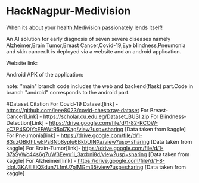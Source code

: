 # HackNagpur-Medivision
When its about your health,Medivision passionately lends itself!

An AI solution for early diagnosis of seven severe diseases namely Alzheimer,Brain Tumor,Breast Cancer,Covid-19,Eye blindness,Pneumonia and skin cancer.It is deployed via a website and an android application.

Website link:

Android APK of the application:

note: "main" branch code includes the web and backend(flask) part.Code in branch "android" corresponds to the android part.

#Dataset Citation
For Covid-19 Dataset[link] - https://github.com/ieee8023/covid-chestxray-dataset
For Breast-Cancer[Link] - https://scholar.cu.edu.eg/Dataset_BUSI.zip
For Blindness-Detection[Link] - https://drive.google.com/file/d/1-82-RCOW-xC7P4SQjYcEFAWtR5ol7Kag/view?usp=sharing [Data taken from kaggle]
For Pneumonia[link] - https://drive.google.com/file/d/1-83uzQBkthLwEPsBNb8ypIu6BkbUINXa/view?usp=sharing [Data taken from kaggle]
For Brain-Tumor[link]- https://drive.google.com/file/d/1-37aSyWc44s6g7uW3Eevu1i_3axbni8d/view?usp=sharing [Data taken from kaggle]
For Alzheimer[link] - https://drive.google.com/file/d/1-8-ldqU3KAElEiQSdun7LfmU7plMGm35/view?usp=sharing [Data taken from kaggle]
